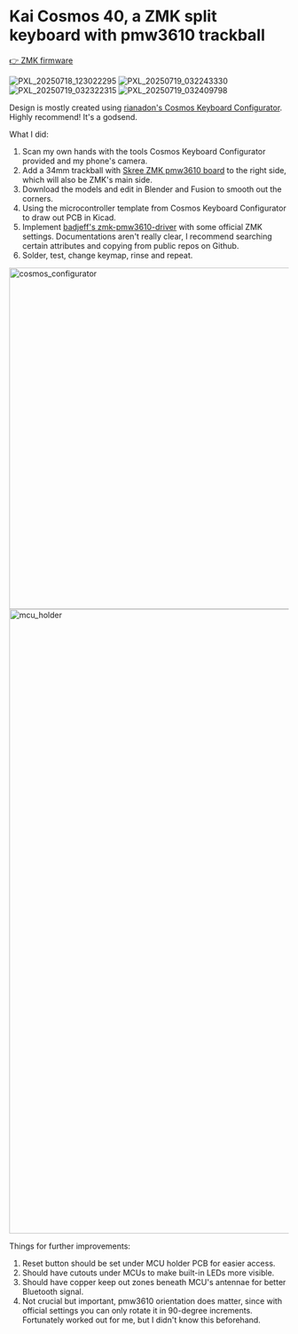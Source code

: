 # Kai Cosmos 40, a ZMK split keyboard with pmw3610 trackball

[👉 ZMK firmware](https://github.com/kaihchang/zmk-config-kai-cosmos)

![PXL_20250718_123022295](https://github.com/user-attachments/assets/a8bea65b-cee5-49db-9836-d94d528a0886)
![PXL_20250719_032243330](https://github.com/user-attachments/assets/1e5e8041-8a9d-499b-8874-9932b3508b27)
![PXL_20250719_032322315](https://github.com/user-attachments/assets/c7f91561-b00e-41f1-843d-26ff90888ce5)
![PXL_20250719_032409798](https://github.com/user-attachments/assets/88b3f06e-d8a6-4f64-bc1d-f5604646f808)

Design is mostly created using [rianadon's Cosmos Keyboard Configurator](https://github.com/rianadon/Cosmos-Keyboards). Highly recommend! It's a godsend.

What I did:
1. Scan my own hands with the tools Cosmos Keyboard Configurator provided and my phone's camera.
2. Add a 34mm trackball with [Skree ZMK pmw3610 board](https://github.com/siderakb/pmw3610-pcb) to the right side, which will also be ZMK's main side.
3. Download the models and edit in Blender and Fusion to smooth out the corners.
4. Using the microcontroller template from Cosmos Keyboard Configurator to draw out PCB in Kicad.
5. Implement [badjeff's zmk-pmw3610-driver](https://github.com/badjeff/zmk-pmw3610-driver/tree/main) with some official ZMK settings. Documentations aren't really clear, I recommend searching certain attributes and copying from public repos on Github.
6. Solder, test, change keymap, rinse and repeat.
<img width="1489" height="615" alt="cosmos_configurator" src="https://github.com/user-attachments/assets/b41d1a4b-21b9-4ec6-947d-7a9dced39dc8" />
<img width="1332" height="1125" alt="mcu_holder" src="https://github.com/user-attachments/assets/026d34c9-2e1e-4e79-93a0-0e0932c19253" />

Things for further improvements:
1. Reset button should be set under MCU holder PCB for easier access.
2. Should have cutouts under MCUs to make built-in LEDs more visible.
3. Should have copper keep out zones beneath MCU's antennae for better Bluetooth signal.
4. Not crucial but important, pmw3610 orientation does matter, since with official settings you can only rotate it in 90-degree increments. Fortunately worked out for me, but I didn't know this beforehand.
